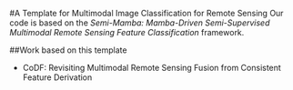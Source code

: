 #A Template for Multimodal Image Classification for Remote Sensing
Our code is based on the *Semi-Mamba: Mamba-Driven Semi-Supervised Multimodal Remote Sensing Feature Classification* framework.

##Work based on this template
- CoDF: Revisiting Multimodal Remote Sensing Fusion from Consistent Feature Derivation
